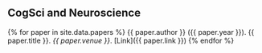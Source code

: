 ## CogSci and Neuroscience
{% for paper in site.data.papers %}
{{ paper.author }} ({{ paper.year }}). {{ paper.title }}. *{{ paper.venue }}*. [Link]({{ paper.link }})
{% endfor %}